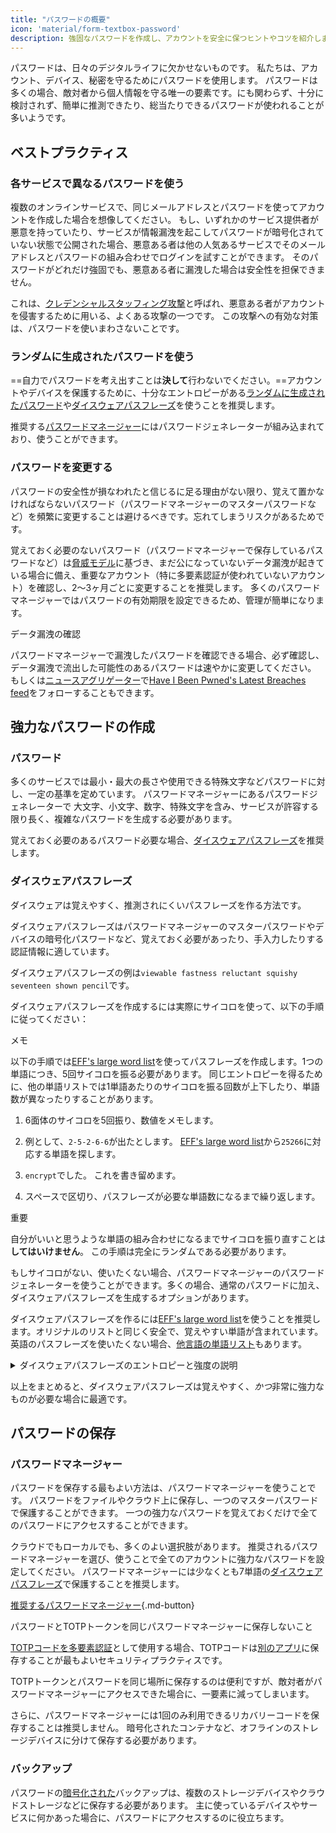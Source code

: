 ```yaml
---
title: "パスワードの概要"
icon: 'material/form-textbox-password'
description: 強固なパスワードを作成し、アカウントを安全に保つヒントやコツを紹介します。
---
```


パスワードは、日々のデジタルライフに欠かせないものです。 私たちは、アカウント、デバイス、秘密を守るためにパスワードを使用します。 パスワードは多くの場合、敵対者から個人情報を守る唯一の要素です。にも関わらず、十分に検討されず、簡単に推測できたり、総当たりできるパスワードが使われることが多いようです。

## ベストプラクティス

### 各サービスで異なるパスワードを使う

複数のオンラインサービスで、同じメールアドレスとパスワードを使ってアカウントを作成した場合を想像してください。 もし、いずれかのサービス提供者が悪意を持っていたり、サービスが情報漏洩を起こしてパスワードが暗号化されていない状態で公開された場合、悪意ある者は他の人気あるサービスでそのメールアドレスとパスワードの組み合わせでログインを試すことができます。 そのパスワードがどれだけ強固でも、悪意ある者に漏洩した場合は安全性を担保できません。

これは、[クレデンシャルスタッフィング攻撃](https://en.wikipedia.org/wiki/Credential_stuffing)と呼ばれ、悪意ある者がアカウントを侵害するために用いる、よくある攻撃の一つです。 この攻撃への有効な対策は、パスワードを使いまわさないことです。

### ランダムに生成されたパスワードを使う

==自力でパスワードを考え出すことは**決して**行わないでください。==アカウントやデバイスを保護するために、十分なエントロピーがある[ランダムに生成されたパスワード](#passwords)や[ダイスウェアパスフレーズ](#diceware-passphrases)を使うことを推奨します。

推奨する[パスワードマネージャー](../passwords.md)にはパスワードジェネレーターが組み込まれており、使うことができます。

### パスワードを変更する

パスワードの安全性が損なわれたと信じるに足る理由がない限り、覚えて置かなければならないパスワード（パスワードマネージャーのマスターパスワードなど）を頻繁に変更することは避けるべきです。忘れてしまうリスクがあるためです。

覚えておく必要のないパスワード（パスワードマネージャーで保存しているパスワードなど）は[脅威モデル](threat-modeling.md)に基づき、まだ公になっていないデータ漏洩が起きている場合に備え、重要なアカウント（特に多要素認証が使われていないアカウント）を確認し、2〜3ヶ月ごとに変更することを推奨します。 多くのパスワードマネージャーではパスワードの有効期限を設定できるため、管理が簡単になります。

<div class="admonition tip" markdown>
<p class="admonition-title">データ漏洩の確認</p>

パスワードマネージャーで漏洩したパスワードを確認できる場合、必ず確認し、データ漏洩で流出した可能性のあるパスワードは速やかに変更してください。 もしくは[ニュースアグリゲーター](../news-aggregators.md)で[Have I Been Pwned's Latest Breaches feed](https://feeds.feedburner.com/HaveIBeenPwnedLatestBreaches)をフォローすることもできます。

</div>

## 強力なパスワードの作成

### パスワード

多くのサービスでは最小・最大の長さや使用できる特殊文字などパスワードに対し、一定の基準を定めています。 パスワードマネージャーにあるパスワードジェネレーターで 大文字、小文字、数字、特殊文字を含み、サービスが許容する限り長く、複雑なパスワードを生成する必要があります。

覚えておく必要のあるパスワード必要な場合、[ダイスウェアパスフレーズ](#diceware-passphrases)を推奨します。

### ダイスウェアパスフレーズ

ダイスウェアは覚えやすく、推測されにくいパスフレーズを作る方法です。

ダイスウェアパスフレーズはパスワードマネージャーのマスターパスワードやデバイスの暗号化パスワードなど、覚えておく必要があったり、手入力したりする認証情報に適しています。

ダイスウェアパスフレーズの例は`viewable fastness reluctant squishy seventeen shown pencil`です。

ダイスウェアパスフレーズを作成するには実際にサイコロを使って、以下の手順に従ってください：

<div class="admonition Note" markdown>
<p class="admonition-title">メモ</p>

以下の手順では[EFF's large word list](https://eff.org/files/2016/07/18/eff_large_wordlist.txt)を使ってパスフレーズを作成します。1つの単語につき、5回サイコロを振る必要があります。 同じエントロピーを得るために、他の単語リストでは1単語あたりのサイコロを振る回数が上下したり、単語数が異なったりすることがあります。

</div>

1. 6面体のサイコロを5回振り、数値をメモします。

2. 例として、`2-5-2-6-6`が出たとします。 [EFF's large word list](https://eff.org/files/2016/07/18/eff_large_wordlist.txt)から`25266`に対応する単語を探します。

3. `encrypt`でした。 これを書き留めます。

4. スペースで区切り、パスフレーズが必要な単語数になるまで繰り返します。

<div class="admonition warning" markdown>
<p class="admonition-title">重要</p>

自分がいいと思うような単語の組み合わせになるまでサイコロを振り直すことは**してはいけません**。 この手順は完全にランダムである必要があります。

</div>

もしサイコロがない、使いたくない場合、パスワードマネージャーのパスワードジェネレーターを使うことができます。多くの場合、通常のパスワードに加え、ダイスウェアパスフレーズを生成するオプションがあります。

ダイスウェアパスフレーズを作るには[EFF's large word list](https://eff.org/files/2016/07/18/eff_large_wordlist.txt)を使うことを推奨します。オリジナルのリストと同じく安全で、覚えやすい単語が含まれています。 英語のパスフレーズを使いたくない場合、[他言語の単語リスト](https://theworld.com/~reinhold/diceware.html#Diceware%20in%20Other%20Languages|outline)もあります。

<details class="note" markdown>
<summary>ダイスウェアパスフレーズのエントロピーと強度の説明</summary>

ダイスウェアパスフレーズの強力さを示すために、先に挙げた7単語のパスフレーズ（ `viewable fastness reluctant squishy seventeen shown pencil`）と[EFF's large word list](https://eff.org/files/2016/07/18/eff_large_wordlist.txt)を例に挙げます。

ダイスウェアパスフレーズの強さを測る指標の一つに、どれだけエントロピーがあるかがあります。 ダイスウェアパスフレーズの単語ごとのエントロピーを計算する方法は次の通りです <math> <mrow> <msub> <mtext>log</mtext> <mn>2</mn> </msub> <mo form="prefix" stretchy="false">(</mo> <mtext>リストの単語数</mtext> <mo form="postfix" stretchy="false">)</mo> </mrow> </math> パスフレーズ全てのエントロピーを計算する方法は次の通りです： <math> <mrow> <msub> <mtext>log</mtext> <mn>2</mn> </msub> <mo form="prefix" stretchy="false">(</mo> <msup> <mtext>リストの単語数</mtext> <mtext>フレーズの単語数</mtext> </msup> <mo form="postfix" stretchy="false">)</mo> </mrow> </math>

以上より、リストにある各単語は12.9ビットのエントロピー（<math> <mrow> <msub> <mtext>log</mtext> <mn>2</mn> </msub> <mo form="prefix" stretchy="false">(</mo> <mn>7776</mn> <mo form="postfix" stretchy="false">)</mo> </mrow> </math>）、７単語のパスフレーズは90.47ビットのエントロピーがあります（<math> <mrow> <msub> <mtext>log</mtext> <mn>2</mn> </msub> <mo form="prefix" stretchy="false">(</mo> <msup> <mn>7776</mn> <mn>7</mn> </msup> <mo form="postfix" stretchy="false">)</mo> </mrow> </math>).

[EFF's large word list](https://eff.org/files/2016/07/18/eff_large_wordlist.txt)には7776個の固有の単語があります。 生成されうるパスフレーズ数を計算する方法は次の通りです <math> <msup> <mtext>リストの単語数</mtext> <mtext>フレーズの単語数</mtext> </msup> </math>今回の場合は次の通りです <math><msup><mn>7776</mn><mn>7</mn></msup></math>.

以上の情報をまとめます：[EFF's large word list](https://eff.org/files/2016/07/18/eff_large_wordlist.txt)を使った7単語のパスフレーズは1,719,070,799,748,422,500,000,000,000個の生成されうるパスフレーズのうちの一つです。

パスフレーズを推測するためには、生成されうる組み合わせの平均50%を試す必要があります。 その場合、敵対者が1秒間に1,000,000,000,000回推測できたとしても、パスフレーズを推測するためには27,255,689年もかかることになります。 たとえ、以下の場合でも同じです：

- 敵対者はあなたがダイスウェアパスフレーズを使ったことを知っている。
- 敵対者はあなたが使った単語リストを知っている。
- 敵対者はパスフレーズに含まれる単語数を知っている。

</details>

以上をまとめると、ダイスウェアパスフレーズは覚えやすく、*かつ*非常に強力なものが必要な場合に最適です。

## パスワードの保存

### パスワードマネージャー

パスワードを保存する最もよい方法は、パスワードマネージャーを使うことです。 パスワードをファイルやクラウド上に保存し、一つのマスターパスワードで保護することができます。 一つの強力なパスワードを覚えておくだけで全てのパスワードにアクセスすることができます。

クラウドでもローカルでも、多くのよい選択肢があります。 推奨されるパスワードマネージャーを選び、使うことで全てのアカウントに強力なパスワードを設定してください。 パスワードマネージャーには少なくとも7単語の[ダイスウェアパスフレーズ](#diceware-passphrases)で保護することを推奨します。

[推奨するパスワードマネージャー](../passwords.md ""){.md-button}

<div class="admonition warning" markdown>
<p class="admonition-title">パスワードとTOTPトークンを同じパスワードマネージャーに保存しないこと</p>

[TOTPコードを多要素認証](multi-factor-authentication.md#time-based-one-time-password-totp)として使用する場合、TOTPコードは[別のアプリ](../multi-factor-authentication.md)に保存することが最もよいセキュリティプラクティスです。

TOTPトークンとパスワードを同じ場所に保存するのは便利ですが、敵対者がパスワードマネージャーにアクセスできた場合に、一要素に減ってしまいます。

さらに、パスワードマネージャーには1回のみ利用できるリカバリーコードを保存することは推奨しません。 暗号化されたコンテナなど、オフラインのストレージデバイスに分けて保存する必要があります。

</div>

### バックアップ

パスワードの[暗号化された](../encryption.md)バックアップは、複数のストレージデバイスやクラウドストレージなどに保存する必要があります。 主に使っているデバイスやサービスに何かあった場合に、パスワードにアクセスするのに役立ちます。
